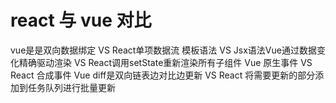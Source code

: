# react 与 vue 对比

vue是是双向数据绑定 VS React单项数据流
模板语法 VS Jsx语法
​Vue通过数据变化精确驱动渲染 VS React调用setState重新渲染所有子组件
​Vue 原生事件 VS React 合成事件
​​Vue diff是双向链表边对比边更新 VS React 将需要更新的部分添加到任务队列进行批量更新


